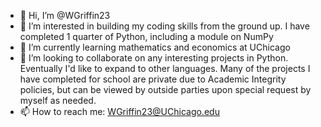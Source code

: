 - 👋 Hi, I’m @WGriffin23
- 👀 I’m interested in building my coding skills from the ground up. I have completed 1 quarter of Python, including a module on NumPy 
- 🌱 I’m currently learning mathematics and economics at UChicago
- 💞️ I’m looking to collaborate on any interesting projects in Python. Eventually I'd like to expand to other languages. Many of the projects I have completed for school are private due to Academic Integrity policies, but can be viewed by outside parties upon special request by myself as needed. 
- 📫 How to reach me: WGriffin23@UChicago.edu

<!---
WGriffin23/WGriffin23 is a ✨ special ✨ repository because its `README.md` (this file) appears on your GitHub profile.
You can click the Preview link to take a look at your changes.
--->
